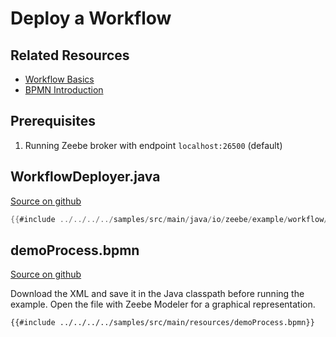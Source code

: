 # Deploy a Workflow

## Related Resources

* [Workflow Basics](/basics/workflows.html)
* [BPMN Introduction](/bpmn-workflows/)

## Prerequisites

1. Running Zeebe broker with endpoint `localhost:26500` (default)

## WorkflowDeployer.java

[Source on github](https://github.com/zeebe-io/zeebe/tree/{{commit}}/samples/src/main/java/io/zeebe/example/workflow/WorkflowDeployer.java)

```java
{{#include ../../../../samples/src/main/java/io/zeebe/example/workflow/WorkflowDeployer.java}}
```

## demoProcess.bpmn

[Source on github](https://github.com/zeebe-io/zeebe/tree/{{commit}}/samples/src/main/resources/demoProcess.bpmn)

Download the XML and save it in the Java classpath before running the example. Open the file with Zeebe Modeler for a graphical representation.

```xml
{{#include ../../../../samples/src/main/resources/demoProcess.bpmn}}
```
